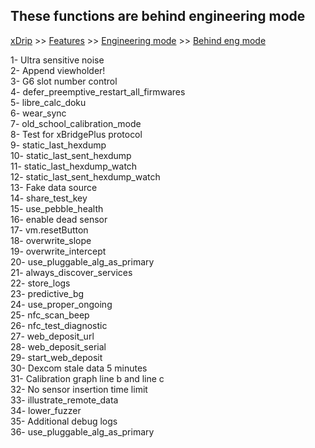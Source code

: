 ## These functions are behind engineering mode
[xDrip](../README.md) >> [Features](./Features_page) >> [Engineering mode](./Engineering-Mode.md) >> [Behind eng mode](./BehindEngineeringMode.md)  
  
1- Ultra sensitive noise  
2- Append viewholder!  
3- G6 slot number control  
4- defer_preemptive_restart_all_firmwares  
5- libre_calc_doku  
6- wear_sync  
7- old_school_calibration_mode  
8- Test for xBridgePlus protocol  
9- static_last_hexdump  
10- static_last_sent_hexdump  
11- static_last_hexdump_watch  
12- static_last_sent_hexdump_watch  
13- Fake data source  
14- share_test_key  
15- use_pebble_health  
16- enable dead sensor  
17- vm.resetButton  
18- overwrite_slope  
19- overwrite_intercept  
20- use_pluggable_alg_as_primary  
21- always_discover_services  
22- store_logs  
23- predictive_bg  
24- use_proper_ongoing  
25- nfc_scan_beep  
26- nfc_test_diagnostic  
27- web_deposit_url  
28- web_deposit_serial  
29- start_web_deposit  
30- Dexcom stale data 5 minutes  
31- Calibration graph line b and line c  
32- No sensor insertion time limit  
33- illustrate_remote_data  
34- lower_fuzzer  
35- Additional debug logs  
36- use_pluggable_alg_as_primary  


